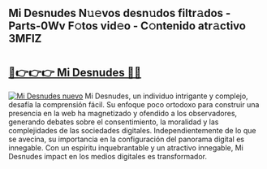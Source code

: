 ## Mi Desnudes N𝚞𝚎vos desn𝚞dos filtr𝚊dos - Parts-0Wv F𝚘tos vid𝚎o - C𝚘ntenido atr𝚊ctivo 3MFIZ

# <h2><a href="http://mb6uhb.tromn.icu/?c=Mi+Desnudes">🔗👉👉👉 Mi Desnudes 🔗🔗</a></h2>

[![Mi Desnudes nuevo](https://i.imgur.com/pEAQMta.gif)](http://mb6uhb.tromn.icu/?c=Mi+Desnudes)
Mi Desnudes, un individuo intrigante y complejo, desafía la comprensión fácil. Su enfoque poco ortodoxo para construir una presencia en la web ha magnetizado y ofendido a los observadores, generando debates sobre el consentimiento, la moralidad y las complejidades de las sociedades digitales. Independientemente de lo que se avecina, su importancia en la configuración del panorama digital es innegable. Con un espíritu inquebrantable y un atractivo innegable, Mi Desnudes impact en los medios digitales es transformador.

